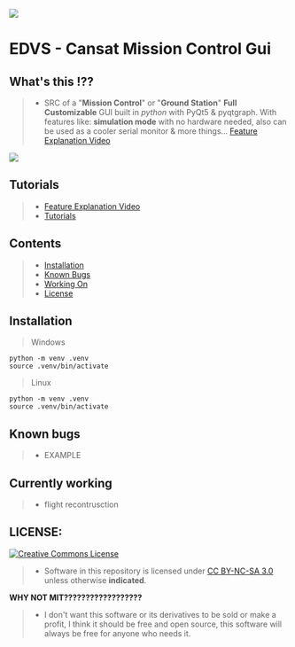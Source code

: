 ![](https://i.imgur.com/rLJG0se.png)

# EDVS - Cansat Mission Control Gui

## What's this !??
> * SRC of a "**Mission Control**" or "**Ground Station**" **Full Customizable** GUI built in *python* with PyQt5 & pyqtgraph. With features like: **simulation mode** with no hardware needed, also can be used as a cooler serial monitor & more things...
[Feature Explanation Video](https://www.youtube.com/@lowgod9010)

![](https://media3.giphy.com/media/v1.Y2lkPTc5MGI3NjExOGJiYzQ3NGFjMWI0MmE5ZjEzMjRjYjM5MTI2YTI3YTY4N2Q1YmU4OSZjdD1n/vXACYcx3Jrt4kkuptc/giphy.gif)

## Tutorials
> * [Feature Explanation Video](https://www.youtube.com/@lowgod9010)
> * [Tutorials](https://www.youtube.com/@lowgod9010)

## Contents
> * [Installation](#installation)
> * [Known Bugs](#known-bugs)
> * [Working On](#currently-working)
> * [License](#license)

## Installation
> Windows
```shell
python -m venv .venv
source .venv/bin/activate
```

> Linux
```shell
python -m venv .venv
source .venv/bin/activate
```

## Known bugs
> * EXAMPLE

## Currently working
> * flight recontrusction

## LICENSE:
<a rel="license" href="https://creativecommons.org/licenses/by-nc-sa/3.0/"><img alt="Creative Commons License" style="border-width:0" src="https://licensebuttons.net/l/by-nc-sa/4.0/88x31.png" /></a><br />

> * Software in this repository is licensed under [CC BY-NC-SA 3.0](https://creativecommons.org/licenses/by-nc-sa/3.0/) unless otherwise **indicated**.

**WHY NOT MIT??????????????????**
> * I don't want this software or its derivatives to be sold or make a profit, I think it should be free and open source, this software will always be free for anyone who needs it.

